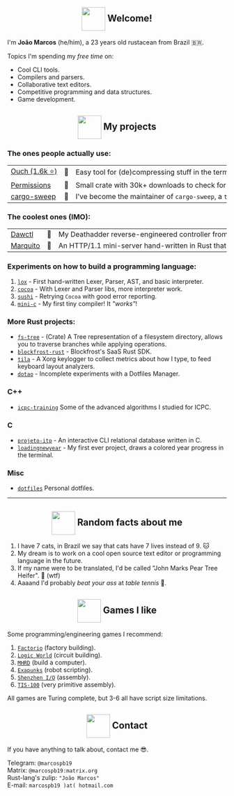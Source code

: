 <!--
  Images links:
    Godot Glasses:     https://i.imgur.com/i4aFkdF.png
    Godot Thinking:    https://i.imgur.com/ekBkvJA.png
    Godot Thumbs Up:   https://i.imgur.com/drB0jSb.png
    Godot Sunglasses:  https://i.imgur.com/Y65KVTs.png
    Godot Wink:        https://i.imgur.com/myYgqBu.png
-->

<!-- Welcome -->
<h2 align="center"><img align="center" src="https://i.imgur.com/drB0jSb.png" height="54px" />  Welcome!</h2>

I'm **João Marcos** (he/him), a 23 years old rustacean from Brazil 🇧🇷.

Topics I'm spending my _free time_ on:

- Cool CLI tools.
- Compilers and parsers.
- Collaborative text editors.
- Competitive programming and data structures.
- Game development.

<!-- Projects -->

<h2 align="center"><img align="center" src="https://i.imgur.com/ekBkvJA.png" height="54px" />  My projects</h2>

### The ones people actually use:

<table style="max-width: 100%; white-space: nowrap;">
  <tr>
    <td><a href="https://github.com/ouch-org/ouch">Ouch (1.6k ⭐️)</a></td>
    <td>🦀</td>
    <td>
      Easy tool for (de)compressing stuff in the terminal. Shipped to Arch, Manjaro, Homebrew, and more.
    </td>
  </tr>
  <tr>
    <td><a href="https://github.com/ouch-org/permissions">Permissions</a></td>
    <td>🦀</td>
    <td>
       Small crate with 30k+ downloads to check for file permissions.
    </td>
  </tr>
  <tr>
    <td><a href="https://github.com/holmgr/cargo-sweep">cargo-sweep</a></td>
    <td>🦀</td>
    <td>
      I've become the maintainer of <code>cargo-sweep</code>, a <code>target/</code> cleaning tool with around 200k downloads.
    </td>
  </tr>
</table>

### The coolest ones (IMO):

<table style="max-width: 100%; white-space: nowrap;">
  <tr>
    <td><a href="https://github.com/marcospb19/dawctl">Dawctl</a></td>
    <td>🦀</td>
    <td>
       My Deathadder reverse-engineered controller from Razer's proprietary and <b>closed-source</b> software.
    </td>
  </tr>
  <tr>
    <td><a href="https://github.com/saiintbrisson/marquito">Marquito</a></td>
    <td>🦀</td>
    <td>
       An HTTP/1.1 mini-server hand-written in Rust that can handle 90k+ requests per second.
    </td>
  </tr>
</table>

### Experiments on how to build a programming language:

1. [`lox`] - First hand-written Lexer, Parser, AST, and basic interpreter.
2. [`cocoa`] - With Lexer and Parser libs, more interpreter work.
3. [`sushi`] - Retrying `Cocoa` with good error reporting.
4. [`mini-c`] - My first tiny compiler! It _"works"_!

### More Rust projects:

- [`fs-tree`] - (Crate) A Tree representation of a filesystem directory, allows you to traverse branches while applying operations.
- [`blockfrost-rust`] - Blockfrost's SaaS Rust SDK.
- [`tila`] - A Xorg keylogger to collect metrics about how I type, to feed keyboard layout analyzers.
- [`dotao`] - Incomplete experiments with a Dotfiles Manager.

### C++
- [`icpc-training`] Some of the advanced algorithms I studied for ICPC.

### C
- [`projeto-itp`] - An interactive CLI relational database written in C.
- [`loadingnewyear`] - My first ever project, draws a colored year progress in the terminal.

### Misc
- [`dotfiles`] Personal dotfiles.

[`fs-tree`]: https://github.com/marcospb19/fs-tree
[`dotao`]: https://github.com/marcospb19/dotao
[`tila`]: https://github.com/marcospb19/tila
[`blockfrost-rust`]: https://github.com/blockfrost/blockfrost-rust
[`lox`]: https://github.com/marcospb19/lox
[`cocoa`]: https://github.com/marcospb19/cocoa
[`sushi`]: https://github.com/marcospb19/sushi
[`mini-c`]: https://github.com/marcospb19/mini-c
[`icpc-training`]: https://github.com/marcospb19/icpc-training
[`loadingnewyear`]: https://github.com/marcospb19/loadingnewyear
[`projeto-itp`]: https://github.com/marcospb19/projeto-itp
[`dotfiles`]: https://github.com/marcospb19/dotfiles

---

<!-- Random facts about me -->
<h2 align="center"><img align="center" src="https://i.imgur.com/myYgqBu.png" height="54px" />  Random facts about me</h2>

1. I have 7 cats, in Brazil we say that cats have 7 lives instead of 9. 🐱
2. My dream is to work on a cool open source text editor or programming language in the future.
3. If my name were to be translated, I'd be called "John Marks Pear Tree Heifer". 🧐 (wtf)
4. Aaaand I'd probably _beat your ass_ at _table tennis_ 🏓.

<!-- Programming games I like -->
<h2 align="center"><img align="center" src="https://i.imgur.com/Y65KVTs.png" height="54px" />  Games I like</h2>

Some programming/engineering games I recommend:

1. [`Factorio`](https://store.steampowered.com/app/427520/Factorio/) (factory building).
2. [`Logic World`](https://store.steampowered.com/app/1054340/Logic_World/) (circuit building).
3. [`MHRD`](https://store.steampowered.com/app/576030/MHRD/) (build a computer).
4. [`Exapunks`](https://store.steampowered.com/app/716490/EXAPUNKS/) (robot scripting).
5. [`Shenzhen I/O`](https://store.steampowered.com/app/504210/SHENZHEN_IO/) (assembly).
6. [`TIS-100`](https://store.steampowered.com/app/370360/TIS100/) (very primitive assembly).

All games are Turing complete, but 3-6 all have script size limitations.

<!-- Contact -->
<h2 align="center"><img align="center" src="https://i.imgur.com/i4aFkdF.png" height="54px" />  Contact</h2>

If you have anything to talk about, contact me 😎.

Telegram: `@marcospb19` \
Matrix: `@marcospb19:matrix.org` \
Rust-lang's zulip: `"João Marcos"` \
E-mail: `marcospb19 )at( hotmail.com`
